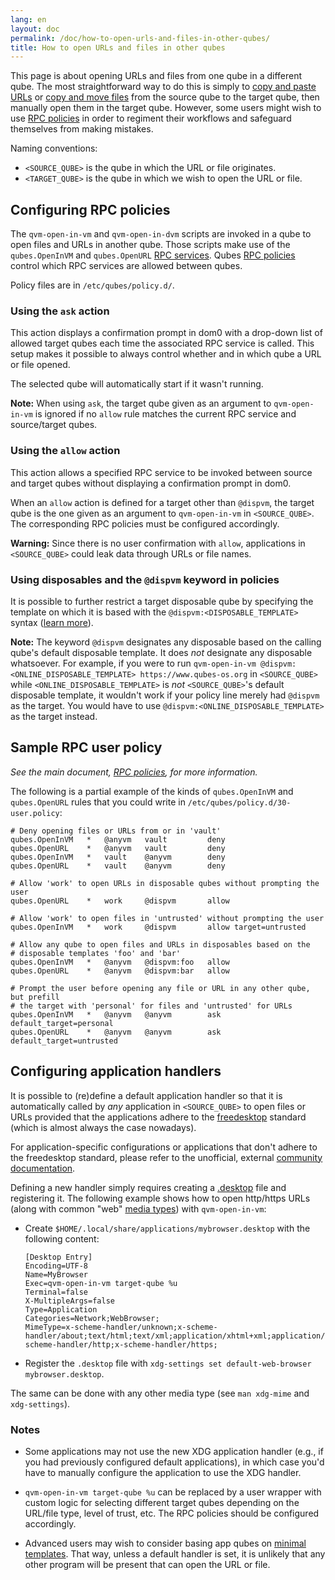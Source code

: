 ```yaml
---
lang: en
layout: doc
permalink: /doc/how-to-open-urls-and-files-in-other-qubes/
title: How to open URLs and files in other qubes
---
```


This page is about opening URLs and files from one qube in a different qube. The most straightforward way to do this is simply to [copy and paste URLs](/doc/how-to-copy-and-paste-text/) or [copy and move files](/doc/how-to-copy-and-move-files/) from the source qube to the target qube, then manually open them in the target qube. However, some users might wish to use [RPC policies](/doc/rpc-policy/) in order to regiment their workflows and safeguard themselves from making mistakes.

Naming conventions:

- `<SOURCE_QUBE>` is the qube in which the URL or file originates.
- `<TARGET_QUBE>` is the qube in which we wish to open the URL or file.

## Configuring RPC policies

The `qvm-open-in-vm` and `qvm-open-in-dvm` scripts are invoked in a qube to open files and URLs in another qube. Those scripts make use of the `qubes.OpenInVM` and `qubes.OpenURL` [RPC services](/doc/qrexec/#qubes-rpc-services). Qubes [RPC policies](/doc/rpc-policy/) control which RPC services are allowed between qubes.

Policy files are in `/etc/qubes/policy.d/`.

### Using the `ask` action

This action displays a confirmation prompt in dom0 with a drop-down list of allowed target qubes each time the associated RPC service is called. This setup makes it possible to always control whether and in which qube a URL or file opened.

The selected qube will automatically start if it wasn't running. 

**Note:** When using `ask`, the target qube given as an argument to `qvm-open-in-vm` is ignored if no `allow` rule matches the current RPC service and source/target qubes.

### Using the `allow` action

This action allows a specified RPC service to be invoked between source and target qubes without displaying a confirmation prompt in dom0.

When an `allow` action is defined for a target other than `@dispvm`, the target qube is the one given as an argument to `qvm-open-in-vm` in `<SOURCE_QUBE>`. The corresponding RPC policies must be configured accordingly.

**Warning:** Since there is no user confirmation with `allow`, applications in `<SOURCE_QUBE>` could leak data through URLs or file names.

### Using disposables and the `@dispvm` keyword in policies

It is possible to further restrict a target disposable qube by specifying the template on which it is based with the `@dispvm:<DISPOSABLE_TEMPLATE>` syntax ([learn more](/doc/how-to-use-disposables/#opening-a-link-in-a-disposable-based-on-a-non-default-disposable-template-from-a-qube)).

**Note:** The keyword `@dispvm` designates any disposable based on the calling qube's default disposable template. It does *not* designate any disposable whatsoever. For example, if you were to run `qvm-open-in-vm @dispvm:<ONLINE_DISPOSABLE_TEMPLATE> https://www.qubes-os.org` in `<SOURCE_QUBE>` while `<ONLINE_DISPOSABLE_TEMPLATE>` is *not* `<SOURCE_QUBE>`'s default disposable template, it wouldn't work if your policy line merely had `@dispvm` as the target. You would have to use `@dispvm:<ONLINE_DISPOSABLE_TEMPLATE>` as the target instead.

## Sample RPC user policy

_See the main document, [RPC policies](/doc/rpc-policy/), for more information._

The following is a partial example of the kinds of `qubes.OpenInVM` and `qubes.OpenURL` rules that you could write in `/etc/qubes/policy.d/30-user.policy`:

~~~
# Deny opening files or URLs from or in 'vault'
qubes.OpenInVM   *   @anyvm   vault         deny
qubes.OpenURL    *   @anyvm   vault         deny
qubes.OpenInVM   *   vault    @anyvm        deny
qubes.OpenURL    *   vault    @anyvm        deny

# Allow 'work' to open URLs in disposable qubes without prompting the user
qubes.OpenURL    *   work     @dispvm       allow

# Allow 'work' to open files in 'untrusted' without prompting the user
qubes.OpenInVM   *   work     @dispvm       allow target=untrusted

# Allow any qube to open files and URLs in disposables based on the
# disposable templates 'foo' and 'bar'
qubes.OpenInVM   *   @anyvm   @dispvm:foo   allow
qubes.OpenURL    *   @anyvm   @dispvm:bar   allow

# Prompt the user before opening any file or URL in any other qube, but prefill
# the target with 'personal' for files and 'untrusted' for URLs
qubes.OpenInVM   *   @anyvm   @anyvm        ask default_target=personal
qubes.OpenURL    *   @anyvm   @anyvm        ask default_target=untrusted
~~~

## Configuring application handlers

It is possible to (re)define a default application handler so that it is automatically called by *any* application in `<SOURCE_QUBE>` to open files or URLs provided that the applications adhere to the [freedesktop](https://en.wikipedia.org/wiki/Freedesktop.org) standard (which is almost always the case nowadays).

For application-specific configurations or applications that don't adhere to the freedesktop standard, please refer to the unofficial, external [community documentation](https://github.com/Qubes-Community/Contents/blob/master/docs/common-tasks/opening-urls-in-vms.md).

Defining a new handler simply requires creating a [.desktop](https://specifications.freedesktop.org/desktop-entry-spec/latest/) file and registering it. The following example shows how to open http/https URLs (along with common "web" [media types](https://en.wikipedia.org/wiki/Media_type)) with `qvm-open-in-vm`:

- Create `$HOME/.local/share/applications/mybrowser.desktop` with the following content:

	~~~
	[Desktop Entry]
	Encoding=UTF-8
	Name=MyBrowser
	Exec=qvm-open-in-vm target-qube %u
	Terminal=false
	X-MultipleArgs=false
	Type=Application
	Categories=Network;WebBrowser;
	MimeType=x-scheme-handler/unknown;x-scheme-handler/about;text/html;text/xml;application/xhtml+xml;application/xml;application/vnd.mozilla.xul+xml;application/rss+xml;application/rdf+xml;image/gif;image/jpeg;image/png;x-scheme-handler/http;x-scheme-handler/https;
	~~~

- Register the `.desktop` file with `xdg-settings set default-web-browser mybrowser.desktop`. 

The same can be done with any other media type (see `man xdg-mime` and `xdg-settings`).

### Notes

- Some applications may not use the new XDG application handler (e.g., if you had previously configured default applications), in which case you'd have to manually configure the application to use the XDG handler.

- `qvm-open-in-vm target-qube %u` can be replaced by a user wrapper with custom logic for selecting different target qubes depending on the URL/file type, level of trust, etc. The RPC policies should be configured accordingly.

- Advanced users may wish to consider basing app qubes on [minimal templates](/doc/templates/minimal/). That way, unless a default handler is set, it is unlikely that any other program will be present that can open the URL or file.
